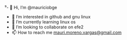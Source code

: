 ⁹- 👋 Hi, I’m @mauriciobge
- 👀 I’m interested in github and gnu linux 
- 🌱 I’m currently learning linux os
- 💞️ I’m looking to collaborate on efe2
- 📫 How to reach me mauri.moreno.vargas@gmail.com

<!---
mauriciobge/mauriciobge is a ✨ special ✨ repository because its `README.md` (this file) appears on your GitHub profile.
You can click the Preview link to take a look at your changes.
--->
